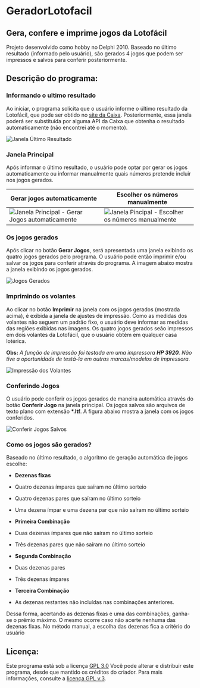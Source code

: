 # GeradorLotofacil
## Gera, confere e imprime jogos da Lotofácil
Projeto desenvolvido como hobby no Delphi 2010. Baseado no último resultado (informado pelo usuário), são gerados 4 jogos que podem ser impressos
e salvos para conferir posteriormente.

## Descrição do programa:
### Informando o ultimo resultado
Ao iniciar, o programa solicita que o usuário informe o último resultado da Lotofácil, que pode ser obtido no [site da Caixa](http://loterias.caixa.gov.br/wps/portal/loterias/landing/lotofacil/).
Posteriormente, essa janela poderá ser substituída por alguma API da Caixa que obtenha o resultado automaticamente (não encontrei até o momento).

![Janela Último Resultado](http://i.imgur.com/JPcSvEW.png)

### **Janela Principal**
Após informar o último resultado, o usuário pode optar por gerar os jogos  automaticamente ou informar manualmente quais números pretende incluir nos jogos gerados.

Gerar jogos automaticamente | Escolher os números manualmente
----------------------------|--------------------------------
![Janela Principal - Gerar Jogos automaticamente](http://i.imgur.com/WzWUEnm.png) | ![Janela Pincipal - Escolher os números manualmente](http://i.imgur.com/zKLUmwR.png)

### Os jogos gerados
Após clicar no botão **Gerar Jogos**, será apresentada uma janela exibindo os quatro jogos gerados pelo programa.
O usuário pode então imprimir e/ou salvar os jogos para conferir através do programa. A imagem abaixo mostra a janela exibindo os jogos gerados.

![Jogos Gerados](http://i.imgur.com/HqHJEw6.png)

### Imprimindo os volantes

Ao clicar no botão **Imprimir**  na janela com os jogos gerados (mostrada acima), é exibida a janela de ajustes de impressão.
Como as medidas dos volantes não seguem um padrão fixo, o usuário deve informar as medidas das regiões exibidas nas imagens.
Os quatro jogos gerados seão impressos em dois volantes da Lotofácil, que o usuário obtém em qualquer casa lotérica.

**Obs:**
_A função de impressão foi testada em uma impressora **HP 3920**._
_Não tive a oportunidade de testá-la em outras marcas/modelos de impressora._

![Impressão dos Volantes](http://i.imgur.com/NkKYOj9.png)

### Conferindo Jogos

O usuário pode conferir os jogos gerados de maneira automática através do botão **Conferir Jogo** na janela principal.
Os jogos salvos são arquivos de texto plano com extensão __*.ltf__.
A figura abaixo mostra a janela com os jogos conferidos.

![Conferir Jogos Salvos](http://i.imgur.com/1cUODPF.png)

### Como os jogos são gerados?

Baseado no último resultado, o algoritmo de geração automática de jogos escolhe:

* __Dezenas fixas__
 * Quatro dezenas ímpares que saíram no último sorteio
 * Quatro dezenas pares que saíram no último sorteio
 * Uma dezena ímpar e uma dezena par que não saíram no último sorteio

* __Primeira Combinação__
 * Duas dezenas ímpares que não saíram no último sorteio
 * Três dezenas pares que não saíram no último sorteio

* __Segunda Combinação__
 * Duas dezenas pares
 * Três dezenas ímpares

* __Terceira Combinação__
 * As dezenas restantes não incluídas nas combinações anteriores.
  
Dessa forma, acertando as dezenas fixas e uma das combinações, ganha-se o prêmio máximo. O mesmo ocorre caso não acerte nenhuma das dezenas fixas.
No método manual, a escolha das dezenas fica a critério do usuário

## Licença:
Este programa está sob a licença [GPL 3.0](https://www.gnu.org/licenses/gpl-3.0.txt)
Você pode alterar e distribuir este programa, desde que mantido os créditos do criador. Para mais informações, consulte a [licença GPL v.3](https://www.gnu.org/licenses/gpl-3.0.txt).

